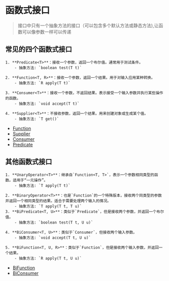 # 函数式接口

> 接口中只有一个抽象方法的接口（可以包含多个默认方法或静态方法),让函数可以像参数一样可以传递 

## 常见的四个函数式接口
```
1. **Predicate<T>**：接收一个参数，返回一个布尔值。通常用于测试条件。
    - 抽象方法: `boolean test(T t)`

2. **Function<T, R>**：接收一个参数，返回一个结果。用于对输入应用某种转换。
    - 抽象方法: `R apply(T t)`

3. **Consumer<T>**：接收一个参数，不返回结果。表示接受一个输入参数并执行某些操作的函数。
    - 抽象方法: `void accept(T t)`

4. **Supplier<T>**：不接收参数，返回一个结果。用来创建对象或生成某个值。
    - 抽象方法: `T get()`
```
- [Function](function.md)
- [Supplier](supplier.md)
- [Consumer](consumer.md)
- [Predicate](predicate.md)

## 其他函数式接口
```
1. **UnaryOperator<T>**：继承自`Function<T, T>`，表示一个参数相同类型的函数。适用于“一元操作”。
    - 抽象方法: `T apply(T t)`

2. **BinaryOperator<T>**：也是`Function`的一个特殊版本，接收两个同类型的参数并返回一个相同类型的结果。适合于需要处理两个输入的情况。
    - 抽象方法: `T apply(T t, T u)`
3. **BiPredicate<T, U>**：类似于`Predicate`，但是接收两个参数，并返回一个布尔值。
    - 抽象方法: `boolean test(T t, U u)`

4. **BiConsumer<T, U>**：类似于`Consumer`，但接收两个输入参数。
    - 抽象方法: `void accept(T t, U u)`

5. **BiFunction<T, U, R>**：类似于`Function`，但是接收两个输入参数，并返回一个结果。
    - 抽象方法: `R apply(T t, U u)`
```

- [BiFunction](biFunction.md)
- [BiConsumer](BiConsumer.md)
